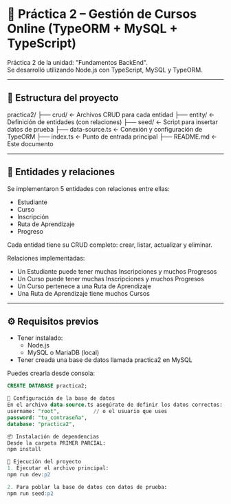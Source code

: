# 📘 Práctica 2 – Gestión de Cursos Online (TypeORM + MySQL + TypeScript)

Práctica 2 de la unidad: "Fundamentos BackEnd".  
Se desarrolló utilizando Node.js con TypeScript, MySQL y TypeORM.

---

## 📁 Estructura del proyecto

practica2/
├── crud/ ← Archivos CRUD para cada entidad
├── entity/ ← Definición de entidades (con relaciones)
├── seed/ ← Script para insertar datos de prueba
├── data-source.ts ← Conexión y configuración de TypeORM
├── index.ts ← Punto de entrada principal
├── README.md ← Este documento


---

## 🧱 Entidades y relaciones

Se implementaron 5 entidades con relaciones entre ellas:

- Estudiante
- Curso
- Inscripción
- Ruta de Aprendizaje
- Progreso

Cada entidad tiene su CRUD completo: crear, listar, actualizar y eliminar.

Relaciones implementadas:

- Un Estudiante puede tener muchas Inscripciones y muchos Progresos
- Un Curso puede tener muchas Inscripciones y muchos Progresos
- Un Curso pertenece a una Ruta de Aprendizaje
- Una Ruta de Aprendizaje tiene muchos Cursos

---

## ⚙️ Requisitos previos

- Tener instalado:
  - Node.js
  - MySQL o MariaDB (local)
- Tener creada una base de datos llamada practica2 en MySQL

Puedes crearla desde consola:

```sql
CREATE DATABASE practica2;

🔌 Configuración de la base de datos
En el archivo data-source.ts asegúrate de definir los datos correctos:
username: "root",           // o el usuario que uses
password: "tu_contraseña",
database: "practica2",

📦 Instalación de dependencias
Desde la carpeta PRIMER PARCIAL:
npm install

🚀 Ejecución del proyecto
1. Ejecutar el archivo principal:
npm run dev:p2

2. Para poblar la base de datos con datos de prueba:
npm run seed:p2
